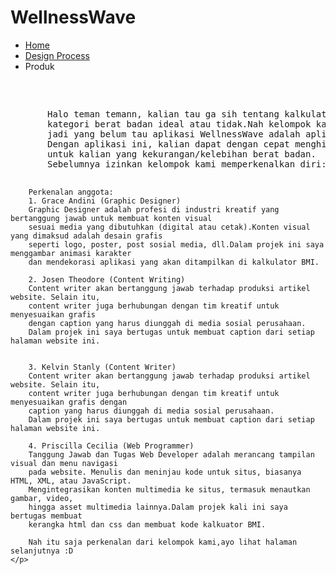 <!DOCTYPE html>
<html>
<head>
    <link rel="stylesheet" href="kode.css">
</head>
<body>
<h1>WellnessWave</h1>
<nav>
<ul>
    <li><a href="indeks.html">Home</a></li>
    <li><a href="DP.html">Design Process</a></li>
    <li>Produk</li>
</ul>
</nav>
<pre>
    <p>
       Halo teman temann, kalian tau ga sih tentang kalkulator BMI? BMI sendiri adalah indikator pengukuran yang digunakan untuk menentukan 
       kategori berat badan ideal atau tidak.Nah kelompok kami membuat aplikasi yang bernama "WellnessWave" , 
       jadi yang belum tau aplikasi WellnessWave adalah aplikasi untuk mencari solusi dan cepat untuk mengetahui indeks massa tubuh kalian. 
       Dengan aplikasi ini, kalian dapat dengan cepat menghitung BMI kalian berdasarkan berat dan tinggi badan dan dapat memberikan solusi 
       untuk kalian yang kekurangan/kelebihan berat badan.
       Sebelumnya izinkan kelompok kami memperkenalkan diri:
        
        Perkenalan anggota:
        1. Grace Andini (Graphic Designer)
        Graphic Designer adalah profesi di industri kreatif yang bertanggung jawab untuk membuat konten visual 
        sesuai media yang dibutuhkan (digital atau cetak).Konten visual yang dimaksud adalah desain grafis 
        seperti logo, poster, post sosial media, dll.Dalam projek ini saya menggambar animasi karakter 
        dan mendekorasi aplikasi yang akan ditampilkan di kalkulator BMI.

        2. Josen Theodore (Content Writing)
        Content writer akan bertanggung jawab terhadap produksi artikel website. Selain itu, 
        content writer juga berhubungan dengan tim kreatif untuk menyesuaikan grafis 
        dengan caption yang harus diunggah di media sosial perusahaan.
        Dalam projek ini saya bertugas untuk membuat caption dari setiap halaman website ini.


        3. Kelvin Stanly (Content Writer)
        Content writer akan bertanggung jawab terhadap produksi artikel website. Selain itu, 
        content writer juga berhubungan dengan tim kreatif untuk menyesuaikan grafis dengan 
        caption yang harus diunggah di media sosial perusahaan.
        Dalam projek ini saya bertugas untuk membuat caption dari setiap halaman website ini.

        4. Priscilla Cecilia (Web Programmer)
        Tanggung Jawab dan Tugas Web Developer adalah merancang tampilan visual dan menu navigasi 
        pada website. Menulis dan meninjau kode untuk situs, biasanya HTML, XML, atau JavaScript. 
        Mengintegrasikan konten multimedia ke situs, termasuk menautkan gambar, video, 
        hingga asset multimedia lainnya.Dalam projek kali ini saya bertugas membuat 
        kerangka html dan css dan membuat kode kalkuator BMI.

        Nah itu saja perkenalan dari kelompok kami,ayo lihat halaman selanjutnya :D
    </p>
</pre>
</body>
</html>
